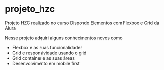 # projeto_hzc
Projeto HZC realizado no curso Dispondo Elementos com Flexbox e Grid da Alura

Nesse projeto adquiri alguns conhecimentos novos como:
 - Flexbox e as suas funcionalidades
 - Grid e responsividade usando o grid
 - Grid container e as suas áreas
 - Desenvolvimento em mobile first
